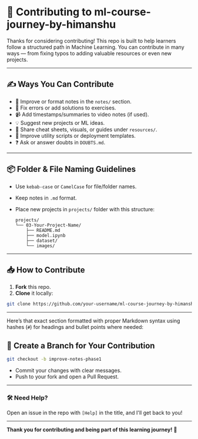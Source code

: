 # 🙌 Contributing to ml-course-journey-by-himanshu

Thanks for considering contributing! This repo is built to help learners follow a structured path in Machine Learning. You can contribute in many ways — from fixing typos to adding valuable resources or even new projects.

---

## ✍️ Ways You Can Contribute

- 📌 Improve or format notes in the `notes/` section.
- 🔎 Fix errors or add solutions to exercises.
- 📹 Add timestamps/summaries to video notes (if used).
- 💡 Suggest new projects or ML ideas.
- 📁 Share cheat sheets, visuals, or guides under `resources/`.
- 🧪 Improve utility scripts or deployment templates.
- ❓ Ask or answer doubts in `DOUBTS.md`.

---

## 📦 Folder & File Naming Guidelines

- Use `kebab-case` or `CamelCase` for file/folder names.
- Keep notes in `.md` format.
- Place new projects in `projects/` folder with this structure:

  ```
  projects/
  └── 03-Your-Project-Name/
      ├── README.md
      ├── model.ipynb
      ├── dataset/
      └── images/
  ```

---

## 📥 How to Contribute

1. **Fork** this repo.
2. **Clone** it locally:

```bash
git clone https://github.com/your-username/ml-course-journey-by-himanshu.git
```

---

Here’s that exact section formatted with proper Markdown syntax using hashes (`#`) for headings and bullet points where needed:

## 🚀 Create a Branch for Your Contribution

```bash
git checkout -b improve-notes-phase1
```

- Commit your changes with clear messages.
- Push to your fork and open a Pull Request.

---

### 🛠️ Need Help?

Open an issue in the repo with `[Help]` in the title, and I'll get back to you!

---

**Thank you for contributing and being part of this learning journey!** 🚀

